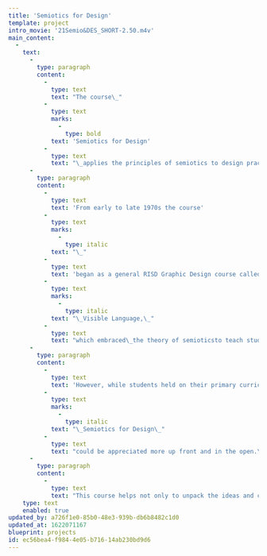 ```yaml
---
title: 'Semiotics for Design'
template: project
intro_movie: '21Semio&DES_SHORT-2.50.m4v'
main_content:
  -
    text:
      -
        type: paragraph
        content:
          -
            type: text
            text: "The course\_"
          -
            type: text
            marks:
              -
                type: bold
            text: 'Semiotics for Design'
          -
            type: text
            text: "\_applies the principles of semiotics to design practice and its use of the visual language system."
      -
        type: paragraph
        content:
          -
            type: text
            text: 'From early to late 1970s the course'
          -
            type: text
            marks:
              -
                type: italic
            text: "\_"
          -
            type: text
            text: 'began as a general RISD Graphic Design course called'
          -
            type: text
            marks:
              -
                type: italic
            text: "\_Visible Language,\_"
          -
            type: text
            text: "which embraced\_the theory of semioticsto teach students about the mechanisms of meaning.\_Since then, the theory of semiotics\_continued as a core component in the curriculum concerning questions of meaning, cognition, reference, truth, and reality. After all, communication means depend entirely on the creation of “signs” as the vehicles for communication, and semiotics is known as the “theory of signs”.\_\_"
      -
        type: paragraph
        content:
          -
            type: text
            text: 'However, while students held on their primary curriculum interest for developing “practical” skills, any design studies that were of a theoretical nature were accepted in a limited way. Hence, it was not until the late 1970s, after years of establishing the fact that “theory” (like semiotics) was essential to the overall learning experiences, that the name'
          -
            type: text
            marks:
              -
                type: italic
            text: "\_Semiotics for Design\_"
          -
            type: text
            text: "could be appreciated more up front and in the open.\_"
      -
        type: paragraph
        content:
          -
            type: text
            text: "This course helps not only to unpack the ideas and complexities involved in communication, but how to pack them into a meaningful design interface for communication. This includes to explore the depth of perception and how attention and awareness play critical roles in forming relationships for meaning; how to stimulate intuition and insight in our search for design innovation; and how to transform semiotic principles into practical methods for design. Lectures, case studies and practical studio assignments expand this semiotic landscape with intimately related issues that help create truly inspired design, including such theories as visual narrative, the parallax view, systems theory (pattern, wholeness, David Bohm’s implicate order, and the web of life), and why such principles as indeterminacy, chance, and continuity necessitate design as a contemplative practice vs. being understood as merely a rational, logical activity.\_"
    type: text
    enabled: true
updated_by: a726f1e0-85b0-48e3-939b-db6b8482c1d0
updated_at: 1622071167
blueprint: projects
id: ec56bea4-f984-4e05-b716-14ab230bd9d6
---
```

